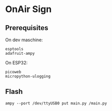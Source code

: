 # OnAir Sign

## Prerequisites

On dev maschine:

    esptools
    adafruit-ampy

On ESP32:

    picoweb
    micropython-ulogging
    

## Flash

    ampy --port /dev/ttyUSB0 put main.py /main.py